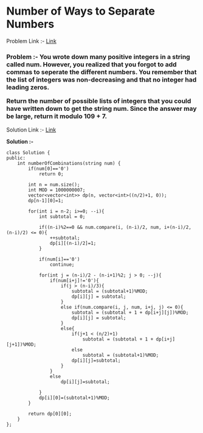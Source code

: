 # Number of Ways to Separate Numbers

Problem Link :- [Link](https://leetcode.com/problems/number-of-ways-to-separate-numbers/)

<h3>
Problem :- You wrote down many positive integers in a string called num. However, you realized that you forgot to add commas to seperate the different numbers. You remember that the list of integers was non-decreasing and that no integer had leading zeros.

Return the number of possible lists of integers that you could have written down to get the string num. Since the answer may be large, return it modulo 109 + 7.
</h3>

Solution Link :- [Link](https://leetcode.com/problems/number-of-ways-to-separate-numbers/submissions/879293951/)

**Solution :-**
```
class Solution {
public:
    int numberOfCombinations(string num) {
        if(num[0]=='0')
            return 0;
        
        int n = num.size();
        int MOD = 1000000007;
        vector<vector<int>> dp(n, vector<int>((n/2)+1, 0));
        dp[n-1][0]=1;
        
        for(int i = n-2; i>=0; --i){
            int subtotal = 0;
            
            if((n-i)%2==0 && num.compare(i, (n-i)/2, num, i+(n-i)/2, (n-i)/2) <= 0){
                ++subtotal;
                dp[i][(n-i)/2]=1;
            }
            
            if(num[i]=='0')
                continue;
            
            for(int j = (n-i)/2 - (n-i+1)%2; j > 0; --j){
                if(num[i+j]!='0'){
                    if(j > (n-i)/3){
                        subtotal = (subtotal+1)%MOD;
                        dp[i][j] = subtotal;
                    }
                    else if(num.compare(i, j, num, i+j, j) <= 0){
                        subtotal = (subtotal + 1 + dp[i+j][j])%MOD;
                        dp[i][j] = subtotal;
                    }
                    else{
                        if(j+1 < (n/2)+1)
                            subtotal = (subtotal + 1 + dp[i+j][j+1])%MOD;
                        else
                            subtotal = (subtotal+1)%MOD;
                        dp[i][j]=subtotal;
                    }
                }
                else
                    dp[i][j]=subtotal;
                
            }
            dp[i][0]=(subtotal+1)%MOD;
        }
        
        return dp[0][0];
    }
};
```
